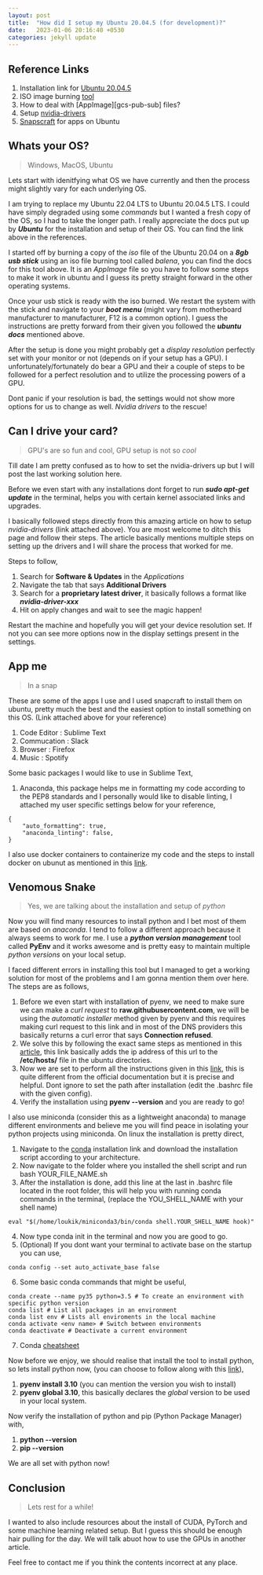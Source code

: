 ```yaml
---
layout: post
title:  "How did I setup my Ubuntu 20.04.5 (for development)?"
date:   2023-01-06 20:16:40 +0530
categories: jekyll update
---
```


## Reference Links
1. Installation link for [Ubuntu 20.04.5][ubuntu-setup]
2. ISO image burning [tool][iso-burning-tool]
3. How to deal with [AppImage][gcs-pub-sub] files?
4. Setup [nvidia-drivers][setup-nvidia-drivers]
5. [Snapscraft][snap] for apps on Ubuntu

## Whats your OS?
> Windows, MacOS, Ubuntu

Lets start with idenitfying what OS we have currently and then the process might slightly vary for each underlying OS.

I am trying to replace my Ubuntu 22.04 LTS to Ubuntu 20.04.5 LTS. I could have simply degraded using some *commands* but I wanted a fresh copy of the OS, so I had to take the longer path. I really appreciate the docs put up by ***Ubuntu*** for the installation and setup of their OS. You can find the link above in the references.

I started off by burning a copy of the *iso* file of the Ubuntu 20.04 on a ***8gb usb stick*** using an iso file burning tool called *balena*, you can find the docs for this tool above. It is an *AppImage* file so you have to follow some steps to make it work in ubuntu and I guess its pretty straight forward in the other operating systems.

Once your usb stick is ready with the iso burned. We restart the system with the stick and navigate to your ***boot menu*** (might vary from motherboard manufacturer to manufacturer, F12 is a common option). I guess the instructions are pretty forward from their given you followed the ***ubuntu docs*** mentioned above.

After the setup is done you might probably get a *display resolution* perfectly set with your monitor or not (depends on if your setup has a GPU). I unfortunately/fortunately do bear a GPU and their a couple of steps to be followed for a perfect resolution and to utilize the processing powers of a GPU.

Dont panic if your resolution is bad, the settings would not show more options for us to change as well. *Nvidia drivers* to the rescue!

## Can I drive your card?
> GPU's are so fun and cool, GPU setup is not so *cool*

Till date I am pretty confused as to how to set the nvidia-drivers up but I will post the last working solution here.

Before we even start with any installations dont forget to run ***sudo apt-get update*** in the terminal, helps you with certain kernel associated links and upgrades.

I basically followed steps directly from this amazing article on how to setup *nvidia-drivers* (link attached above). You are most welcome to ditch this page and follow their steps. The article basically mentions multiple steps on setting up the drivers and I will share the process that worked for me.

Steps to follow,
1. Search for **Software & Updates** in the *Applications*
2. Navigate the tab that says **Additional Drivers**
3. Search for a **proprietary latest driver**, it basically follows a format like ***nvidia-driver-xxx***
4. Hit on apply changes and wait to see the magic happen!

Restart the machine and hopefully you will get your device resolution set. If not you can see more options now in the display settings present in the settings.

## App me
> In a snap

These are some of the apps I use and I used snapcraft to install them on ubuntu, pretty much the best and the easiest option to install something on this OS. (Link attached above for your reference)
1. Code Editor : Sublime Text
2. Commucation : Slack
3. Browser : Firefox
4. Music : Spotify

Some basic packages I would like to use in Sublime Text,
1. Anaconda, this package helps me in formatting my code according to the PEP8 standards and I personally would like to disable linting, I attached my user specific settings below for your reference,
```
{
	"auto_formatting": true,
	"anaconda_linting": false,
}
```

I also use docker containers to containerize my code and the steps to install docker on ubunut as mentioned in this [link][docker-install].

## Venomous Snake
> Yes, we are talking about the installation and setup of *python*

Now you will find many resources to install python and I bet most of them are based on *anaconda*. I tend to follow a different approach because it always seems to work for me. I use a ***python version management*** tool called **PyEnv** and it works awesome and is pretty easy to maintain multiple *python versions* on your local setup.

I faced different errors in installing this tool but I managed to get a working solution for most of the problems and I am gonna mention them over here. The steps are as follows,
1. Before we even start with installation of pyenv, we need to make sure we can make a *curl request* to **raw.githubusercontent.com**, we will be using the *automatic installer* method given by pyenv and this requires making curl request to this link and in most of the DNS providers this basically returns a curl error that says **Connection refused**.
2. We solve this by following the exact same steps as mentioned in this [article][edit-hosts], this link basically adds the ip address of this url to the **/etc/hosts/** file in the ubuntu directories.
3. Now we are set to perform all the instructions given in this [link][pyenv-installation], this is quite different from the official documentation but it is precise and helpful. Dont ignore to set the path after installation (edit the .bashrc file with the given config).
4. Verify the installation using **pyenv --version** and you are ready to go!

I also use miniconda (consider this as a lightweight anaconda) to manage different environments and believe me you will find peace in isolating your python projects using miniconda. On linux the installation is pretty direct,
1. Navigate to the [conda][miniconda-install] installation link and download the installation script according to your architecture.
2. Now navigate to the folder where you installed the shell script and run bash YOUR_FILE_NAME.sh
3. After the installation is done, add this line at the last in .bashrc file located in the root folder, this will help you with running conda commands in the terminal, (replace the YOU_SHELL_NAME with your shell name)
```
eval "$(/home/loukik/miniconda3/bin/conda shell.YOUR_SHELL_NAME hook)"
```
4. Now type conda init in the terminal and now you are good to go.
5. (Optional) If you dont want your terminal to activate base on the startup you can use,
```
conda config --set auto_activate_base false
```
6. Some basic conda commands that might be useful,
```
conda create --name py35 python=3.5 # To create an environment with specific python version
conda list # List all packages in an environment
conda list env # Lists all enviroments in the local machine
conda activate <env name> # Switch between environments
conda deactivate # Deactivate a current environment
```
7. Conda [cheatsheet][conda-cheatsheet]

Now before we enjoy, we should realise that install the tool to install python, so lets install python now, (you can choose to follow along with this [link][pyenv-install-python]),
1. **pyenv install 3.10** (you can mention the version you wish to install)
2. **pyenv global 3.10**, this basically declares the *global* version to be used in your local system.

Now verify the installation of python and pip (Python Package Manager) with,
1. **python --version**
2. **pip --version**

We are all set with python now!

## Conclusion
> Lets rest for a while!

I wanted to also include resources about the install of CUDA, PyTorch and some machine learning related setup. But I guess this should be enough hair pulling for the day. We will talk abuot how to use the GPUs in another article.

Feel free to contact me if you think the contents incorrect at any place.


[ubuntu-setup]: [https://ubuntu.com/tutorials/install-ubuntu-desktop]
[iso-burning-tool]: [https://www.balena.io/etcher/]
[app-image-use]: [https://itsfoss.com/use-appimage-linux/]
[setup-nvidia-drivers]: [https://linuxconfig.org/how-to-install-the-nvidia-drivers-on-ubuntu-20-04-focal-fossa-linux]
[snap]: [https://snapcraft.io/]
[pyenv]: [https://github.com/pyenv/pyenv#automatic-installer]
[edit-hosts]: [https://florahuo.medium.com/edit-etc-hosts-file-in-ubuntu-command-line-using-nano-ide-44c3a78e23ca]
[pyenv-installation]: [https://brain2life.hashnode.dev/how-to-install-pyenv-python-version-manager-on-ubuntu-2004]
[pyenv-install-python]: [https://github.com/pyenv/pyenv#prefix-auto-resolution]
[miniconda-install]: [https://docs.conda.io/projects/conda/en/latest/user-guide/install/linux.html]
[conda-cheatsheet]: [https://docs.conda.io/projects/conda/en/4.6.0/_downloads/52a95608c49671267e40c689e0bc00ca/conda-cheatsheet.pdf]
[docker-install]: [https://docs.docker.com/engine/install/ubuntu/]